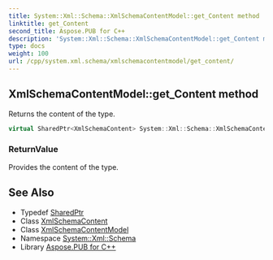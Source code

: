 ```yaml
---
title: System::Xml::Schema::XmlSchemaContentModel::get_Content method
linktitle: get_Content
second_title: Aspose.PUB for C++
description: 'System::Xml::Schema::XmlSchemaContentModel::get_Content method. Returns the content of the type in C++.'
type: docs
weight: 100
url: /cpp/system.xml.schema/xmlschemacontentmodel/get_content/
---
```

## XmlSchemaContentModel::get_Content method


Returns the content of the type.

```cpp
virtual SharedPtr<XmlSchemaContent> System::Xml::Schema::XmlSchemaContentModel::get_Content()=0
```


### ReturnValue

Provides the content of the type.

## See Also

* Typedef [SharedPtr](../../../system/sharedptr/)
* Class [XmlSchemaContent](../../xmlschemacontent/)
* Class [XmlSchemaContentModel](../)
* Namespace [System::Xml::Schema](../../)
* Library [Aspose.PUB for C++](../../../)
